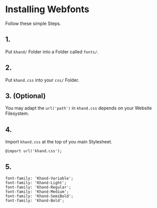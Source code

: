# Installing Webfonts
Follow these simple Steps.

## 1.
Put `khand/` Folder into a Folder called `fonts/`.

## 2.
Put `khand.css` into your `css/` Folder.

## 3. (Optional)
You may adapt the `url('path')` in `khand.css` depends on your Website Filesystem.

## 4.
Import `khand.css` at the top of you main Stylesheet.

```
@import url('khand.css');
```

## 5.


```
font-family: 'Khand-Variable';
font-family: 'Khand-Light';
font-family: 'Khand-Regular';
font-family: 'Khand-Medium';
font-family: 'Khand-SemiBold';
font-family: 'Khand-Bold';
```

